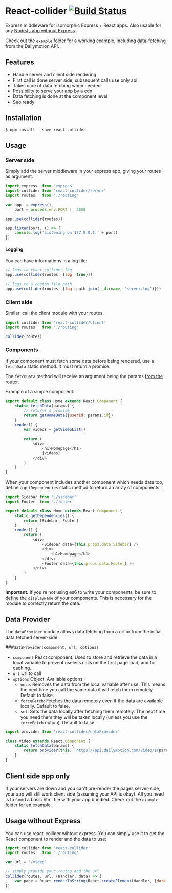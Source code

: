 # React-collider [![Build Status](https://secure.travis-ci.org/dailymotion/react-collider.png)](http://travis-ci.org/dailymotion/react-collider)

Express middleware for isomorphic Express + React apps. Also usable for any [NodeJs app without Express](https://github.com/dailymotion/react-collider#usage-without-express).

Check out the `example` folder for a working example, including data-fetching from the Dailymotion API.

## Features

- Handle server and client side rendering
- First call is done server side, subsequent calls use only api
- Takes care of data fetching when needed
- Possibility to serve your app by a cdn
- Data fetching is done at the component level
- Seo ready

## Installation

    $ npm install --save react-collider

## Usage

### Server side

Simply add the server middleware in your express app, giving your routes as argument.

```javascript
import express  from 'express'
import collider from 'react-collider/server'
import routes   from './routing'

var app  = express(),
    port = process.env.PORT || 3000

app.use(collider(routes))

app.listen(port, () => {
    console.log('Listening on 127.0.0.1:' + port)
})
```

#### Logging

You can have informations in a log file:

```javascript
// logs to react-collider.log
app.use(collider(routes, {log: true}))

// logs to a custom file path
app.use(collider(routes, {log: path.join(__dirname, 'server.log')}))
```

### Client side

Similar: call the client module with your routes.

```javascript
import collider from 'react-collider/client'
import routes   from './routing'

collider(routes)
```

### Components

If your component must fetch some data before being rendered, use a `fetchData` static method. It must return a promise.

The `fetchData` method will receive an argument being the params [from the router](http://rackt.github.io/react-router/#getting-the-url-parameters).

Example of a simple component:

```javascript
export default class Home extends React.Component {
    static fetchData(params) {
        // returns a promise
        return getHomeData({userId: params.id})
    }
    render() {
        var videos = getVideoList()

        return (
            <div>
                <h1>Homepage</h1>
                {videos}
            </div>
        )
    }
}
```

When your component includes another component which needs data too, define a `getDependencies` static method to return an array of components:

```javascript
import Sidebar from './sidebar'
import Footer  from './footer'

export default class Home extends React.Component {
    static getDependencies() {
        return [Sidebar, Footer]
    }
    render() {
        return (
            <div>
                <Sidebar data={this.props.data.Sidebar} />
                <div>
                    <h1>Homepage</h1>
                </div>
                <Footer data={this.props.data.Footer} />
            </div>
        )
    }
}
```

**Important:** If you're not using es6 to write your components, be sure to define the `displayName` of your components. This is necessary for the module to correctly return the data.

## Data Provider

The `dataProvider` module allows data fetching from a url or from the initial data fetched server-side.

###`dataProvider(component, url, options)`

- `component` React component. Used to store and retrieve the data in a local variable to prevent useless calls on the first page load, and for caching.
- `url` Url to call
- `options` Object. Available options:
    - `once`: Removes the data from the local variable after use. This means the next time you call the same data it will fetch them remotely. Default to false.
    - `forceFetch`: Fetches the data remotely even if the data are available locally. Default to false.
    - `set`: Sets the data locally after fetching them remotely. The next time you need them they will be taken locally (unless you use the `forceFetch` option). Default to false.

```javascript
import provider from 'react-collider/dataProvider'

class Video extends React.Component {
    static fetchData(params) {
        return provider(this, `https://api.dailymotion.com/video/${params.id}?fields=id,title`, {once: true})
    }
}
```

## Client side app only

If your servers are down and you can't pre-render the pages server-side, your app will still work client side (assuming your API is okay). All you need is to send a basic html file with your app bundled. Check out the `example` folder for an example.

## Usage without Express

You can use react-collider wihtout express. You can simply use it to get the React component to render and the data to use:

```javascript
import collider from 'react-collider'
import routes   from './routing'

var url = '/video'

// simply provide your routes and the url
collider(routes, url, (Handler, data) => {
    var page = React.renderToString(React.createElement(Handler, {data: data}))
})
```
